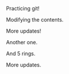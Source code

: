 Practicing git!

Modifying the contents. 

More updates!

Another one.

And 5 rings.

More updates.
